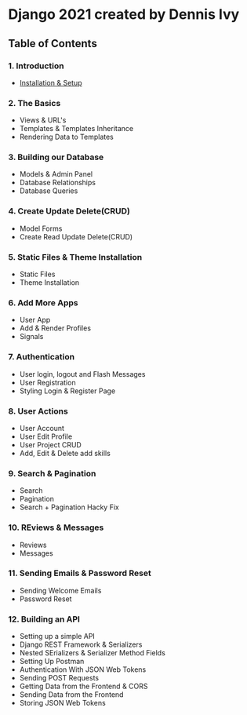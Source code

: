 # Django 2021 created by Dennis Ivy

## Table of Contents

### 1. Introduction

- [Installation & Setup](https://github.com/dghuuloc/Full-Stack/tree/main/contents/django/course/Installation&Setup)

### 2. The Basics

- Views & URL's
- Templates & Templates Inheritance
- Rendering Data to Templates

### 3. Building our Database

- Models & Admin Panel
- Database Relationships
- Database Queries

### 4. Create Update Delete(CRUD)

- Model Forms 
- Create Read Update Delete(CRUD)

### 5. Static Files & Theme Installation

- Static Files 
- Theme Installation

### 6. Add More Apps 

- User App
- Add & Render Profiles
- Signals

### 7. Authentication

- User login, logout and Flash Messages
- User Registration
- Styling Login & Register Page

### 8. User Actions

- User Account
- User Edit Profile
- User Project CRUD
- Add, Edit & Delete add skills

### 9. Search & Pagination

- Search
- Pagination
- Search + Pagination Hacky Fix

### 10. REviews & Messages

- Reviews
- Messages

### 11. Sending Emails & Password Reset

- Sending Welcome Emails
- Password Reset

### 12. Building an API

- Setting up a simple API
- Django REST Framework & Serializers
- Nested SErializers & Serializer Method Fields
- Setting Up Postman
- Authentication With JSON Web Tokens
- Sending POST Requests
- Getting Data from the Frontend & CORS
- Sending  Data from the Frontend
- Storing JSON Web Tokens


